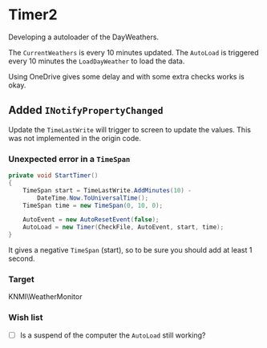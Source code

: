 ﻿# Timer2

Developing a autoloader of the DayWeathers.

The `CurrentWeathers` is every 10 minutes updated. The `AutoLoad` is triggered every 10 minutes the `LoadDayWeather` to load the data.

Using OneDrive gives some delay and with some extra checks works is okay.

## Added `INotifyPropertyChanged`

Update the `TimeLastWrite` will trigger to screen to update the values. This was not implemented in the origin code.

### Unexpected error in a `TimeSpan`

``` C#
private void StartTimer()
{
	TimeSpan start = TimeLastWrite.AddMinutes(10) - 
		DateTime.Now.ToUniversalTime();
	TimeSpan time = new TimeSpan(0, 10, 0);

	AutoEvent = new AutoResetEvent(false);
	AutoLoad = new Timer(CheckFile, AutoEvent, start, time);
}
```

It gives a negative `TimeSpan` (start), so to be sure you should add at least 1 second.

### Target

KNMI\WeatherMonitor

### Wish list

- [ ] Is a suspend of the computer the `AutoLoad` still working?
